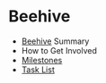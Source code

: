 # Beehive
* [Beehive](https://github.com/BeehiveNGO/Beehive/wiki/Beehive) Summary
* How to Get Involved
* [Milestones](https://github.com/BeehiveNGO/Beehive/milestones?with_issues=no)
* [Task List](https://github.com/BeehiveNGO/Beehive/blob/master/TaskList.md)
